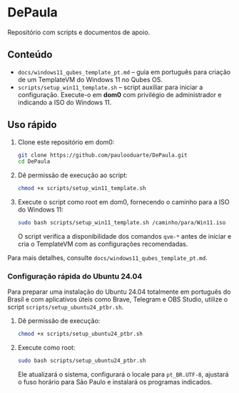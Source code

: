 # DePaula

Repositório com scripts e documentos de apoio.

## Conteúdo

- `docs/windows11_qubes_template_pt.md` – guia em português para criação de um TemplateVM do Windows 11 no Qubes OS.
- `scripts/setup_win11_template.sh` – script auxiliar para iniciar a configuração. Execute-o em **dom0** com privilégio de administrador e indicando a ISO do Windows 11.

## Uso rápido

1. Clone este repositório em dom0:
   ```bash
   git clone https://github.com/paulooduarte/DePaula.git
   cd DePaula
   ```
2. Dê permissão de execução ao script:
   ```bash
   chmod +x scripts/setup_win11_template.sh
   ```
3. Execute o script como root em dom0, fornecendo o caminho para a ISO do Windows 11:
   ```bash
   sudo bash scripts/setup_win11_template.sh /caminho/para/Win11.iso
   ```
   O script verifica a disponibilidade dos comandos `qvm-*` antes de iniciar e cria o TemplateVM com as configurações recomendadas.

Para mais detalhes, consulte `docs/windows11_qubes_template_pt.md`.

### Configuração rápida do Ubuntu 24.04

Para preparar uma instalação do Ubuntu 24.04 totalmente em português do Brasil e com aplicativos úteis como Brave, Telegram e OBS Studio, utilize o script `scripts/setup_ubuntu24_ptbr.sh`.

1. Dê permissão de execução:
   ```bash
   chmod +x scripts/setup_ubuntu24_ptbr.sh
   ```
2. Execute como root:
   ```bash
   sudo bash scripts/setup_ubuntu24_ptbr.sh
   ```
   Ele atualizará o sistema, configurará o locale para `pt_BR.UTF-8`, ajustará o fuso horário para São Paulo e instalará os programas indicados.
